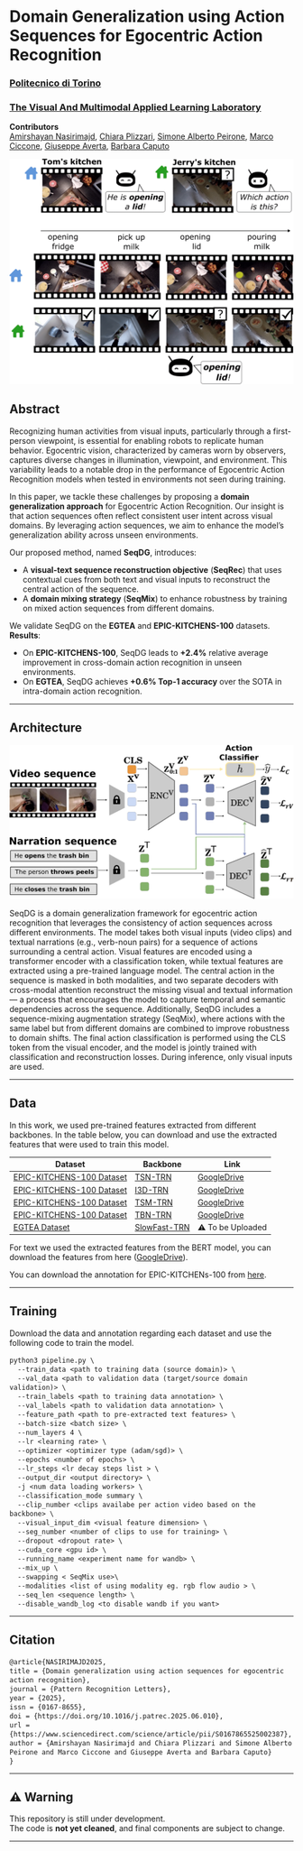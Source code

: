 # Domain Generalization using Action Sequences for Egocentric Action Recognition
### [Politecnico di Torino](https://www.polito.it/)
### [The Visual And Multimodal Applied Learning Laboratory](https://vandal.polito.it/)
**Contributors**  
[Amirshayan Nasirimajd](https://ashayan97.github.io/),  [Chiara Plizzari](https://chiaraplizz.github.io/),   [Simone Alberto Peirone](https://sapeirone.github.io/), [Marco Ciccone](https://marcociccone.github.io/),   [Giuseppe Averta](https://www.linkedin.com/in/giuseppe-averta-b8b21788/),    [Barbara Caputo](https://vandal.polito.it/index.php/people/index.php/people/barbaracaputo/)  


![Project Illustration](content/teaser_ral-1.png) <!-- Replace with actual image path after uploading -->

## Abstract

Recognizing human activities from visual inputs, particularly through a first-person viewpoint, is essential for enabling robots to replicate human behavior. Egocentric vision, characterized by cameras worn by observers, captures diverse changes in illumination, viewpoint, and environment. This variability leads to a notable drop in the performance of Egocentric Action Recognition models when tested in environments not seen during training. 

In this paper, we tackle these challenges by proposing a **domain generalization approach** for Egocentric Action Recognition. Our insight is that action sequences often reflect consistent user intent across visual domains. By leveraging action sequences, we aim to enhance the model’s generalization ability across unseen environments.

Our proposed method, named **SeqDG**, introduces:
- A **visual-text sequence reconstruction objective** (**SeqRec**) that uses contextual cues from both text and visual inputs to reconstruct the central action of the sequence.
- A **domain mixing strategy** (**SeqMix**) to enhance robustness by training on mixed action sequences from different domains.

We validate SeqDG on the **EGTEA** and **EPIC-KITCHENS-100** datasets.  
**Results**:
- On **EPIC-KITCHENS-100**, SeqDG leads to **+2.4%** relative average improvement in cross-domain action recognition in unseen environments.
- On **EGTEA**, SeqDG achieves **+0.6% Top-1 accuracy** over the SOTA in intra-domain action recognition.

---
## Architecture

![Architecture](content/method.png) <!-- Replace with actual image path after uploading -->

SeqDG is a domain generalization framework for egocentric action recognition that leverages the consistency of action sequences across different environments. The model takes both visual inputs (video clips) and textual narrations (e.g., verb-noun pairs) for a sequence of actions surrounding a central action. Visual features are encoded using a transformer encoder with a classification token, while textual features are extracted using a pre-trained language model. The central action in the sequence is masked in both modalities, and two separate decoders with cross-modal attention reconstruct the missing visual and textual information — a process that encourages the model to capture temporal and semantic dependencies across the sequence. Additionally, SeqDG includes a sequence-mixing augmentation strategy (SeqMix), where actions with the same label but from different domains are combined to improve robustness to domain shifts. The final action classification is performed using the CLS token from the visual encoder, and the model is jointly trained with classification and reconstruction losses. During inference, only visual inputs are used.

--- 

## Data

In this work, we used pre-trained features extracted from different backbones. In the table below, you can download and use the extracted features that were used to train this model.


| Dataset                                                              | Backbone                                                | Link                                                                |
|----------------------------------------------------------------------|---------------------------------------------------------|---------------------------------------------------------------------|
| [EPIC-KITCHENS-100 Dataset](https://epic-kitchens.github.io/2020)    | [TSN-TRN](https://arxiv.org/abs/1608.00859)             |[GoogleDrive](https://drive.google.com/drive/folders/1fjdedyTsKmMx2KWtLGM9SJxOm3GwvSwq?usp=drive_link)    |
| [EPIC-KITCHENS-100 Dataset](https://epic-kitchens.github.io/2020)    | [I3D-TRN](https://arxiv.org/abs/1705.07750)             |[GoogleDrive](https://drive.google.com/drive/folders/1g-Qsfx9X2n9Ma6g7f18o3UpxFPebjpjK?usp=drive_link)    |
| [EPIC-KITCHENS-100 Dataset](https://epic-kitchens.github.io/2020)    | [TSM-TRN](https://ieeexplore.ieee.org/document/9008827) |[GoogleDrive](https://drive.google.com/drive/folders/1Uxzndxf6tITf0z6wskP14HvlXGFK2gO6?usp=drive_link)    |
| [EPIC-KITCHENS-100 Dataset](https://epic-kitchens.github.io/2020)    | [TBN-TRN](https://arxiv.org/abs/1908.08498)             |[GoogleDrive](https://drive.google.com/drive/folders/1-2JFB1-OpikRU7WjziR8HjhmU4bg0YcS?usp=drive_link)    |
| [EGTEA Dataset](https://cbs.ic.gatech.edu/egtea/)                    | [SlowFast-TRN](https://arxiv.org/abs/1812.03982)        | ⚠️ To be Uploaded                   |

For text we used the extracted features from the BERT model, you can download the features from here ([GoogleDrive](https://drive.google.com/drive/folders/1m9SdJqKy_xgRz3Q1cCpvRa8gVvbfuQAT?usp=drive_link)).

You can download the annotation for EPIC-KITCHENs-100 from [here](https://github.com/epic-kitchens/epic-kitchens-100-annotations).

---

## Training

Download the data and annotation regarding each dataset and use the following code to train the model. 

```
python3 pipeline.py \
  --train_data <path to training data (source domain)> \
  --val_data <path to validation data (target/source domain validation)> \
  --train_labels <path to training data annotation> \
  --val_labels <path to validation data annotation> \
  --feature_path <path to pre-extracted text features> \
  --batch-size <batch size> \
  --num_layers 4 \
  --lr <learning rate> \
  --optimizer <optimizer type (adam/sgd)> \
  --epochs <number of epochs> \
  --lr_steps <lr decay steps list > \
  --output_dir <output directory> \
  -j <num data loading workers> \
  --classification_mode summary \
  --clip_number <clips availabe per action video based on the backbone> \
  --visual_input_dim <visual feature dimension> \
  --seg_number <number of clips to use for training> \
  --dropout <dropout rate> \
  --cuda_core <gpu id> \
  --running_name <experiment name for wandb> \
  --mix_up \
  --swapping < SeqMix use>\
  --modalities <list of using modality eg. rgb flow audio > \
  --seq_len <sequence length> \
  --disable_wandb_log <to disable wandb if you want>
```

---


## Citation

```
@article{NASIRIMAJD2025,
title = {Domain generalization using action sequences for egocentric action recognition},
journal = {Pattern Recognition Letters},
year = {2025},
issn = {0167-8655},
doi = {https://doi.org/10.1016/j.patrec.2025.06.010},
url = {https://www.sciencedirect.com/science/article/pii/S0167865525002387},
author = {Amirshayan Nasirimajd and Chiara Plizzari and Simone Alberto Peirone and Marco Ciccone and Giuseppe Averta and Barbara Caputo}
}
```

---

## ⚠️ Warning

This repository is still under development.  
The code is **not yet cleaned**, and final components are subject to change.

---
